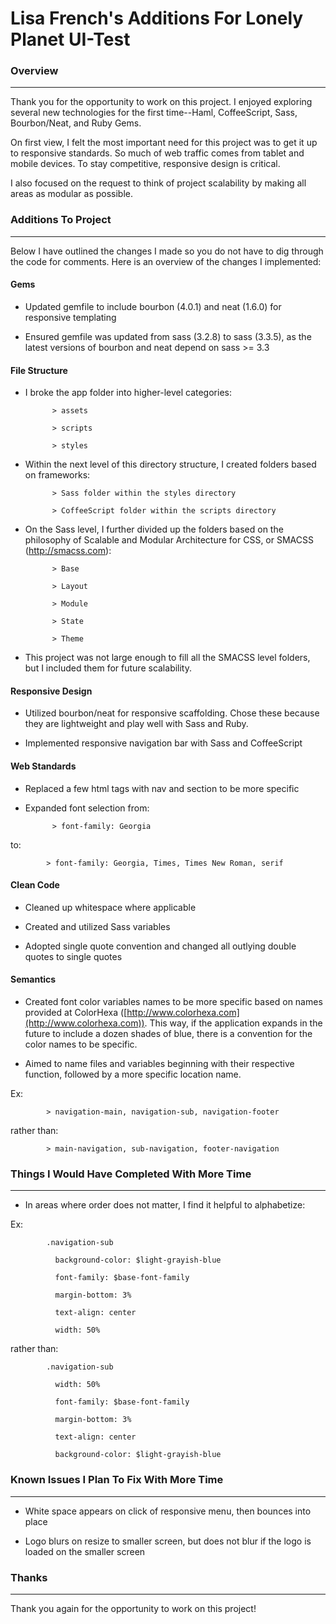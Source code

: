 Lisa French's Additions For Lonely Planet UI-Test
====================



### Overview

------------------------------------------------------------------------------

Thank you for the opportunity to work on this project. I enjoyed exploring several new technologies for the first time--Haml, CoffeeScript, Sass, Bourbon/Neat, and Ruby Gems.

 

On first view, I felt the most important need for this project was to get it up to responsive standards. So much of web traffic comes from tablet and mobile devices. To stay competitive, responsive design is critical.

 

I also focused on the request to think of project scalability by making all areas as modular as possible.

 

### Additions To Project

------------------------------------------------------------------------------

Below I have outlined the changes I made so you do not have to dig through the code for comments. Here is an overview of the changes I implemented:

    

#### Gems

- Updated gemfile to include bourbon (4.0.1) and neat (1.6.0) for responsive templating

- Ensured gemfile was updated from sass (3.2.8) to sass (3.3.5), as the latest versions of bourbon and neat depend on sass >= 3.3

 

#### File Structure

- I broke the app folder into higher-level categories:

        	> assets

        	> scripts

        	> styles

- Within the next level of this directory structure, I created folders based on frameworks:

        	> Sass folder within the styles directory

        	> CoffeeScript folder within the scripts directory

- On the Sass level, I further divided up the folders based on the philosophy of Scalable and Modular Architecture for CSS, or SMACSS (http://smacss.com):

        	> Base

        	> Layout

        	> Module

        	> State

        	> Theme

- This project was not large enough to fill all the SMACSS level folders, but I included them for future scalability.

 

#### Responsive Design

- Utilized bourbon/neat for responsive scaffolding. Chose these because they are lightweight and play well with Sass and Ruby.

- Implemented responsive navigation bar with Sass and CoffeeScript

 

#### Web Standards

- Replaced a few html tags with nav and section to be more specific

- Expanded font selection from:

        	> font-family: Georgia

to:

        	> font-family: Georgia, Times, Times New Roman, serif

 

#### Clean Code

- Cleaned up whitespace where applicable

- Created and utilized Sass variables

- Adopted single quote convention and changed all outlying double quotes to single quotes

 

#### Semantics

- Created font color variables names to be more specific based on names provided at ColorHexa ([http://www.colorhexa.com](http://www.colorhexa.com)). This way, if the application expands in the future to include a dozen shades of blue, there is a convention for the color names to be specific.

- Aimed to name files and variables beginning with their respective function, followed by a more specific location name.

Ex:

        	> navigation-main, navigation-sub, navigation-footer

rather than:

        	> main-navigation, sub-navigation, footer-navigation

 

### Things I Would Have Completed With More Time

------------------------------------------------------------------------------

- In areas where order does not matter, I find it helpful to alphabetize:

Ex:

        	.navigation-sub

        	  background-color: $light-grayish-blue

        	  font-family: $base-font-family

        	  margin-bottom: 3%

        	  text-align: center

        	  width: 50%

rather than:

        	.navigation-sub

        	  width: 50%

        	  font-family: $base-font-family

        	  margin-bottom: 3%

        	  text-align: center

        	  background-color: $light-grayish-blue

 

### Known Issues I Plan To Fix With More Time

------------------------------------------------------------------------------

- White space appears on click of responsive menu, then bounces into place

- Logo blurs on resize to smaller screen, but does not blur if the logo is loaded on the smaller screen

 

### Thanks

------------------------------------------------------------------------------

Thank you again for the opportunity to work on this project!

